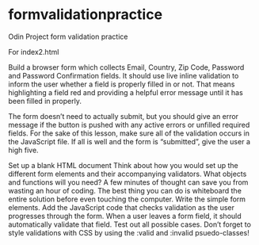 # formvalidationpractice
Odin Project form validation practice

For index2.html

Build a browser form which collects Email, Country, Zip Code, Password and Password Confirmation fields. It should use live inline validation to inform the user whether a field is properly filled in or not. That means highlighting a field red and providing a helpful error message until it has been filled in properly.

The form doesn’t need to actually submit, but you should give an error message if the button is pushed with any active errors or unfilled required fields. For the sake of this lesson, make sure all of the validation occurs in the JavaScript file. If all is well and the form is “submitted”, give the user a high five.

Set up a blank HTML document
Think about how you would set up the different form elements and their accompanying validators. What objects and functions will you need? A few minutes of thought can save you from wasting an hour of coding. The best thing you can do is whiteboard the entire solution before even touching the computer.
Write the simple form elements.
Add the JavaScript code that checks validation as the user progresses through the form. When a user leaves a form field, it should automatically validate that field.
Test out all possible cases.
Don’t forget to style validations with CSS by using the :valid and :invalid psuedo-classes!